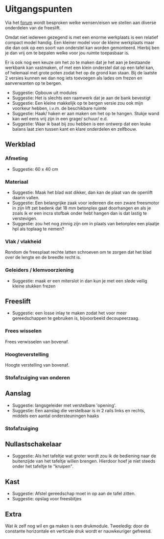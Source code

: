 # Uitgangspunten

Via het [forum](https://woodworking.nl/threads/een-freestafeltje-het-eerste-project.39623/) wordt besproken welke wensen/eisen we stellen aan diverse onderdelen van de freeslift.

Omdat niet iedereen gezegend is met een enorme werkplaats is een relatief compact model handig. Een kleiner model voor de kleine werkplaats maar die dan ook op een soort van onderstel kan worden gemonteerd. Hierbij ben je dan vrij om te bepalen welke voor jou ruimte toepasbaar is.

Er is ook nog een keuze om het zo te maken dat je het aan je bestaande werkbank kan vastmaken, of met een klein onderstel dat op een tafel kan, of helemaal met grote poten zodat het op de grond kan staan. Bij de laatste 2 versies kunnen we dan nog iets toevoegen als lades om frezen en aanverwanten op te bergen.

- Suggestie: Opbouw uit modules
- Suggestie: Het is slechts een raamwerk dat je aan de bank bevestigt
- Suggestie: Een kleine makkelijk op te bergen versie zou ook mijn voorkeur hebben, i.v.m. de beschikbare ruimte
- Suggestie: Haak/ haken er aan maken om het op te hangen. Stukje wand kan wel eens vrij zijn in een grage/ schuur/ e.d.
- Suggestie: Waar ik baat bij zou hebben is een ontwerp dat een leuke balans laat zien tussen kant en klare onderdelen en zelfbouw.

## Werkblad

### Afmeting

- Suggestie: 60 x 40 cm

### Materiaal

- Suggestie: Maak het blad wat dikker, dan kan de plaat van de openlift daarin vallen.
- Suggestie: Een belangrijke zaak voor iedereen die een zware freesmotor in zijn lift zet bedenk dat 18 mm betonplex gaat doorhangen en als je zoals ik er een incra stofbak onder hebt hangen dan is dat lastig te verstevigen.
- Suggestie: zou het nog zinnig zijn om in plaats van betonplex een plaatje hpl als toplaag te nemen?

### Vlak / vlakheid

Rondom de freesplaat rechte latten schroeven om te zorgen dat het blad over de lengte en de breedte recht is.

### Geleiders / klemvoorziening

- Suggestie: maak er een miterslot in dan kun je met een slede veilig kleine stukken frezen

## Freeslift

- Suggestie: een losse inlay te maken zodat het voor meer gereedschappen te gebruiken is, bijvoorbeeld decoupeerzaag.

### Frees wisselen

Frees verwisselen van bovenaf.

### Hoogteverstelling

Hoogte verstelling van bovenaf.

### Stofafzuiging van onderen

## Aanslag

- Suggestie: langsgeleider met verstelbare 'opening'.
- Suggestie: Een aanslag die verstelbaar is in 2 rails links en rechts, middels een aantal ondersteuningen haaks

### Stofafzuiging

## Nullastschakelaar

- Suggestie: Als het tafeltje wat groter wordt zou ik de bediening naar de buitenzijde van het tafeltje willen brengen. Hierdoor hoef je niet steeds onder het tafeltje te "kruipen".

## Kast

- Suggestie: Afstel gereedschap moet in op aan de tafel zitten.
- Suggestie: opslag voor freesbitjes

## Extra

Wat ik zelf nog wil en ga maken is een drukmodule. Tweeledig: door de constante horizontale en verticale druk wordt er nauwkeuriger gefreesd.

